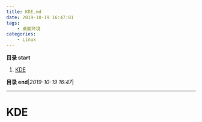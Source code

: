 ```yaml
---
title: KDE.md
date: 2019-10-19 16:47:01
tags: 
    - 桌面环境
categories:
    - Linux
---
```


**目录 start**
 
1. [KDE](#kde)

**目录 end**|_2019-10-19 16:47_|
****************************************
# KDE
